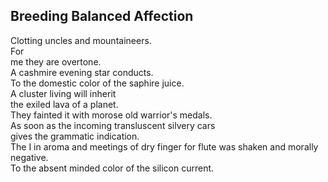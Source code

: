 Breeding Balanced Affection
---------------------------
Clotting uncles and mountaineers.  
For  
me they are overtone.  
A cashmire evening star conducts.  
To the domestic color of the saphire juice.  
A cluster living will inherit  
the exiled lava of a planet.  
They fainted it with morose old warrior's medals.  
As soon as the incoming transluscent silvery cars  
gives the grammatic indication.  
The I in aroma and meetings of dry finger for flute was shaken and morally negative.  
To the absent minded color of the silicon current.  
